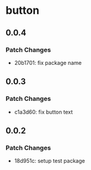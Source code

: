 # button

## 0.0.4

### Patch Changes

- 20b1701: fix package name

## 0.0.3

### Patch Changes

- c1a3d60: fix button text

## 0.0.2

### Patch Changes

- 18d951c: setup test package
